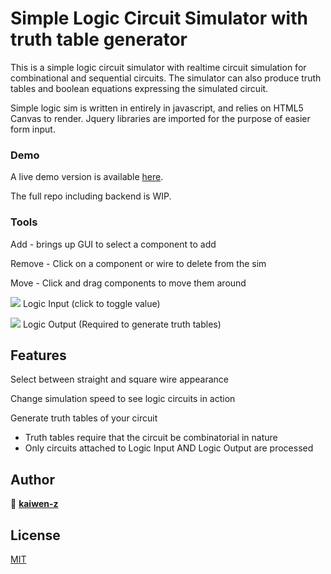 
# Simple Logic Circuit Simulator with truth table generator
This is a simple logic circuit simulator with realtime circuit simulation for combinational and sequential circuits.
The simulator can also produce truth tables and boolean equations expressing the simulated circuit.

Simple logic sim is written in entirely in javascript, and relies on HTML5 Canvas to render. Jquery libraries are imported for the purpose of easier form input.

### Demo
A live demo version is available [here](https://kaiwen-z.github.io/canvas).

The full repo including backend is WIP.

### Tools
Add - brings up GUI to select a component to add

Remove - Click on a component or wire to delete from the sim

Move - Click and drag components to move them around

![](media/LogicInput.png) Logic Input (click to toggle value)

![](media/LogicOutput.png) Logic Output (Required to generate truth tables)

## Features
Select between straight and square wire appearance

Change simulation speed to see logic circuits in action

Generate truth tables of your circuit
  - Truth tables require that the circuit be combinatorial in nature
  - Only circuits attached to Logic Input AND Logic Output are processed

## Author
👤 **[kaiwen-z](https://github.com/kaiwen-z)**

## License

[MIT](https://choosealicense.com/licenses/mit/)
